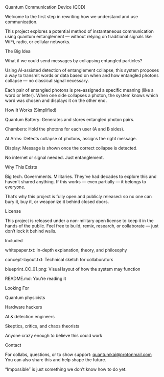 Quantum Communication Device (QCD)

Welcome to the first step in rewriting how we understand and use communication.

This project explores a potential method of instantaneous communication using quantum entanglement — without relying on traditional signals like WiFi, radio, or cellular networks.


The Big Idea

What if we could send messages by collapsing entangled particles?


Using AI-assisted detection of entanglement collapse, this system proposes a way to transmit words or data based on when and how entangled photons collapse — no classical signal necessary.

Each pair of entangled photons is pre-assigned a specific meaning (like a word or letter). When one side collapses a photon, the system knows which word was chosen and displays it on the other end.


How It Works (Simplified)

Quantum Battery: Generates and stores entangled photon pairs.

Chambers: Hold the photons for each user (A and B sides).

AI Arms: Detects collapse of photons, assigns the right message.

Display: Message is shown once the correct collapse is detected.

No internet or signal needed. Just entanglement.



Why This Exists

Big tech. Governments. Militaries. They've had decades to explore this and haven’t shared anything.
If this works — even partially — it belongs to everyone.

That’s why this project is fully open and publicly released:
so no one can bury it, buy it, or weaponize it behind closed doors.




License

This project is released under a non-military open license to keep it in the hands of the public.
Feel free to build, remix, research, or collaborate — just don’t lock it behind walls.


Included

whitepaper.txt: In-depth explanation, theory, and philosophy

concept-layout.txt: Technical sketch for collaborators

blueprint_CC_01.png: Visual layout of how the system may function

README.md: You’re reading it



Looking For

Quantum physicists

Hardware hackers

AI & detection engineers

Skeptics, critics, and chaos theorists

Anyone crazy enough to believe this could work



Contact

For collabs, questions, or to show support: quantumkai@protonmail.com
You can also share this and help shape the future.



“Impossible” is just something we don’t know how to do yet.
